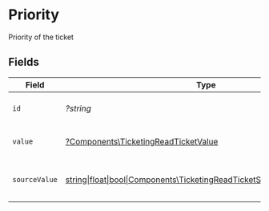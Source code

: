 # Priority

Priority of the ticket


## Fields

| Field                                                                                                                                | Type                                                                                                                                 | Required                                                                                                                             | Description                                                                                                                          | Example                                                                                                                              |
| ------------------------------------------------------------------------------------------------------------------------------------ | ------------------------------------------------------------------------------------------------------------------------------------ | ------------------------------------------------------------------------------------------------------------------------------------ | ------------------------------------------------------------------------------------------------------------------------------------ | ------------------------------------------------------------------------------------------------------------------------------------ |
| `id`                                                                                                                                 | *?string*                                                                                                                            | :heavy_minus_sign:                                                                                                                   | The id of the ticket priority.                                                                                                       | 001                                                                                                                                  |
| `value`                                                                                                                              | [?Components\TicketingReadTicketValue](../../Models/Components/TicketingReadTicketValue.md)                                          | :heavy_minus_sign:                                                                                                                   | The priority of the ticket.                                                                                                          | medium                                                                                                                               |
| `sourceValue`                                                                                                                        | [string\|float\|bool\|Components\TicketingReadTicketSourceValue4\|array\|null](../../Models/Components/TicketingReadTicketSourceValue.md) | :heavy_minus_sign:                                                                                                                   | The source value of the ticket priority.                                                                                             | Normal                                                                                                                               |